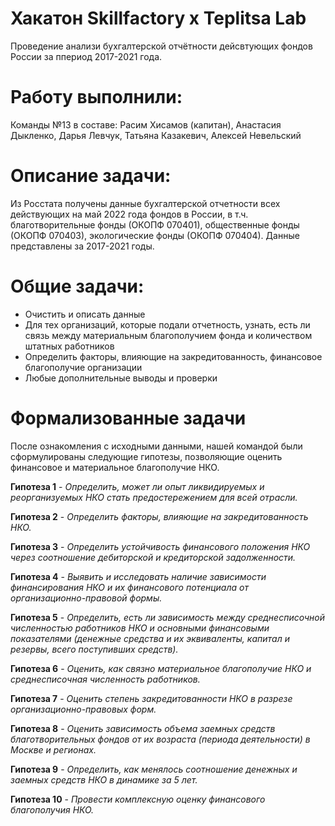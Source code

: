 # Хакатон Skillfactory x Teplitsa Lab

Проведение анализи бухгалтерской отчётности дейсвтующих фондов России за ппериод 2017-2021 года. 

# Работу выполнили: 

Команды №13 в составе:
Расим Хисамов (капитан), Анастасия Дыкленко, Дарья Левчук, Татьяна Казакевич, Алексей Невельский

# Описание задачи:

Из Росстата получены данные бухгалтерской отчетности всех действующих на май 2022 года фондов в России, в т.ч. благотворительные фонды (ОКОПФ 070401), общественные фонды (ОКОПФ 070403), экологические фонды (ОКОПФ 070404). Данные представлены за 2017-2021 годы.

# Общие задачи:

- Очистить и описать данные
- Для тех организаций, которые подали отчетность, узнать, есть ли связь между материальным благополучием фонда и количеством штатных работников
- Определить факторы, влияющие на закредитованность, финансовое благополучие организации
- Любые дополнительные выводы и проверки

# Формализованные задачи

После ознакомления с исходными данными, нашей командой были сформулированы следующие гипотезы, позволяющие оценить финансовое и материальное благополучие НКО.

**Гипотеза 1** - *Определить, может ли опыт ликвидируемых и реорганизуемых НКО стать предостережением для всей отрасли.*

**Гипотеза 2** - *Определить факторы, влияющие на закредитованность НКО.*

**Гипотеза 3** - *Определить устойчивость финансового положения НКО через соотношение дебиторской и кредиторской задолженности.*

**Гипотеза 4** - *Выявить и исследовать наличие зависимости финансирования НКО и их финансового потенциала от организационно-правовой формы.*

**Гипотеза 5** - *Определить, есть ли зависимость  между среднесписочной численностью работников НКО и основными финансовыми показателями (денежные средства и их эквиваленты, капитал и резервы, всего поступивших средств).*

**Гипотеза 6** - *Оценить, как связно материальное благополучие НКО и среднесписочная численность работников.*

**Гипотеза 7** - *Оценить степень закредитованности НКО в разрезе организационно-правовых форм.*

**Гипотеза 8** - *Оценить зависимость объема заемных средств благотворительных фондов от их возраста (периода деятельности) в Москве и регионах.*

**Гипотеза 9** - *Определить, как менялось соотношение денежных и заемных средств НКО в динамике за 5 лет.*

**Гипотеза 10** - *Провести комплексную оценку финансового благополучия НКО.*
